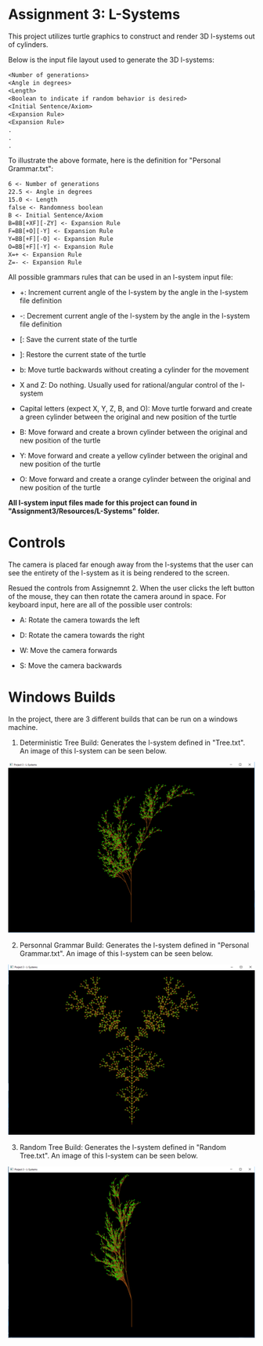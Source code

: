 Assignment 3: L-Systems
=======================

This project utilizes turtle graphics to construct and render 3D l-systems out of cylinders.

Below is the input file layout used to generate the 3D l-systems:

```
<Number of generations>
<Angle in degrees>  
<Length>  
<Boolean to indicate if random behavior is desired>  
<Initial Sentence/Axiom>  
<Expansion Rule>
<Expansion Rule>
.
.
.  
```

To illustrate the above formate, here is the definition for "Personal Grammar.txt":

```
6 <- Number of generations  
22.5 <- Angle in degrees  
15.0 <- Length  
false <- Randomness boolean  
B <- Initial Sentence/Axiom  
B=BB[+XF][-ZY] <- Expansion Rule  
F=BB[+O][-Y] <- Expansion Rule  
Y=BB[+F][-O] <- Expansion Rule  
O=BB[+F][-Y] <- Expansion Rule  
X=+ <- Expansion Rule  
Z=- <- Expansion Rule  
```

All possible grammars rules that can be used in an l-system input file:

* +: Increment current angle of the l-system by the angle in the l-system file definition

* -: Decrement current angle of the l-system by the angle in the l-system file definition

* [: Save the current state of the turtle

* ]: Restore the current state of the turtle

* b: Move turtle backwards without creating a cylinder for the movement

* X and Z: Do nothing. Usually used for rational/angular control of the l-system

* Capital letters (expect X, Y, Z, B, and O): Move turtle forward and create a green cylinder between the original and new 
    position of the turtle

* B:  Move forward and create a brown cylinder between the original and new position of the turtle

* Y:  Move forward and create a yellow cylinder between the original and new position of the turtle

* O:  Move forward and create a orange cylinder between the original and new position of the turtle

**All l-system input files made for this project can found in "Assignment3/Resources/L-Systems" folder.**

Controls
========
The camera is placed far enough away from the l-systems that the user can see the entirety of the l-system as it is being rendered
to the screen.

Resued the controls from Assignemnt 2. When the user clicks the left button of the mouse, they can then rotate 
the camera around in space. For keyboard input, here are all of the possible user controls:

* A: Rotate the camera towards the left

* D: Rotate the camera towards the right

* W: Move the camera forwards

* S: Move the camera backwards

Windows Builds
==============

In the project, there are 3 different builds that can be run on a windows machine. 

1. Deterministic Tree Build: Generates the l-system defined in "Tree.txt". An image of this l-system can be seen below.
  
![Deterministic Tree](https://github.com/Abar23/CSE5542/blob/master/Projects/Assignment3/Screenshots/Tree.PNG)


2. Personnal Grammar Build: Generates the l-system defined in "Personal Grammar.txt". An image of this l-system can be seen below.

![Personal Grammar](https://github.com/Abar23/CSE5542/blob/master/Projects/Assignment3/Screenshots/Personal%20Grammar.PNG)


3. Random Tree Build: Generates the l-system defined in "Random Tree.txt". An image of this l-system can be seen below.

![Random Tree](https://github.com/Abar23/CSE5542/blob/master/Projects/Assignment3/Screenshots/Random%20Tree.PNG)
